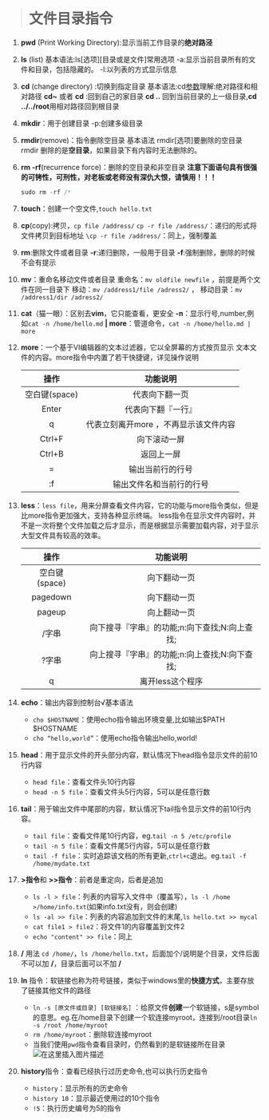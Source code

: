 > # 文件目录指令

1. **pwd** (Print Working Directory):显示当前工作目录的**绝对路泾**

2. **ls** (list)
    基本语法:ls[选项][目录或是文件]常用选项
    -a:显示当前目录所有的文件和目录，包括隐藏的。
    -l:以列表的方式显示信息

3. **cd** (change directory) :切换到指定目录
    基本语法:cd[参数](功能描述:)理解:绝对路径和相对路径
    **cd~** 或者 **cd** :回到自己的家目录
    **cd ..** 回到当前目录的上一级目录,**cd ../../root**用相对路径回到根目录

4. **mkdir**：用于创建目录
-p:创建多级目录

5. **rmdir**(remove)：指令删除空目录
    基本语法
    rmdir[选项]要删除的空目录
    rmdir 删除的是**空目录**，如果目录下有内容时无法删除的。

6. **rm -rf**(recurrence force)：删除的空目录和非空目录
   **注意下面语句具有很强的可铐性，可刑性，对老板或老师没有深仇大恨，请慎用！！！**

    ```c
    sudo rm -rf /*
    ```

7. **touch**：创建一个空文件,```touch hello.txt```

8. **cp**(copy):拷贝，```cp file /address/```
   ```cp -r file /address/```：递归的形式将文件拷贝到目标地址
   ```\cp -r file /address/```：同上，强制覆盖

9. **rm**:删除文件或者目录
    **-r**:递归删除，一般用于目录
    **-f**:强制删除，删除的时候不会有提示

10. **mv**：重命名移动文件或者目录
    重命名：```mv oldfile newfile``` ，前提是两个文件在同一目录下
    移动：```mv /address1/file /adress2/``` ，
    移动目录：```mv /address1/dir /adress2/```

11. **cat**（猫一眼）：区别去**vim**，它只能查看，更安全
    **-n**：显示行号,number,例如```cat -n /home/hello.md```
    **| more**：管道命令，```cat -n /home/hello.md | more```

12. **more**：一个基于VI编辑器的文本过滤器，它以全屏幕的方式按页显示 文本文件的内容。more指令中内置了若干快捷键，详见操作说明

    | 操作 | 功能说明      |
    |:--------:| :-------------:|
    | 空白键(space) | 代表向下翻一页 |
    | Enter | 代表向下翻『一行』 |
    | q | 代表立刻离开more ，不再显示该文件内容 |
    | Ctrl+F | 向下滚动一屏 |
    | Ctrl+B | 返回上一屏 |
    | = | 输出当前行的行号 |
    | :f | 输出文件名和当前行的行号 |

13. **less**：```less file```，用来分屏查看文件内容，它的功能与more指令类似，但是比more指令更加强大，支持各种显示终端。
    less指令在显示文件内容时，并不是一次将整个文件加载之后才显示，而是根据显示需要加载内容，对于显示大型文件具有较高的效率。

    | 操作 | 功能说明      |
    |:--------:| :-------------:|
    | 空白键(space) | 向下翻动一页 |
    | pagedown | 向下翻动一页 |
    | pageup | 向上翻动一页 |
    | /字串 | 向下搜寻『字串』的功能;n:向下查找;N:向上查找; |
    | ?字串 | 向上搜寻『字串』的功能;n:向上查找;N:向下查找; |
    | q | 离开less这个程序 |

14. **echo**：输出内容到控制台√基本语法
    - ```cho $HOSTNAME```：使用echo指令输出环境变量,比如输出$PATH $HOSTNAME
    - ```cho “hello,world”```：使用echo指令输出hello,world!

15. **head**：用于显示文件的开头部分内容，默认情况下head指令显示文件的前10行内容
    - ```head file```：查看文件头10行内容
    - ```head -n 5 file```：查看文件头5行内容，5可以是任意行数

16. **tail**：用于输出文件中尾部的内容，默认情况下tail指令显示文件的前10行内容。
    - ```tail file```：查看文件尾10行内容，eg.```tail -n 5 /etc/profile```
    - ```tail -n 5 file```：查看文件尾5行内容，5可以是任意行数
    - ```tail -f file```：实时追踪该文档的所有更新,```ctrl+c```退出。eg.```tail -f /home/mydate.txt```

17. **>指令**和 **>>指令**：前者是重定向，后者是追加
    - `ls -l > file`：列表的内容写入文件中（覆盖写），`ls -l /home >/home/info.txt`(如果info.txt没有，则会创建)
    - `ls -al >> file`：列表的内容追加到文件的末尾,`ls hello.txt >> mycal`
    - `cat file1 > file2`：将文件1的内容覆盖到文件2
    - `echo "content" >> file`：同上

18. **/** 用法
    `cd /home/`，`ls /home/hello.txt`，后面加个/说明是个目录，文件后面不可以加 **/**，目录后面可以不加 **/**

19. **ln** 指令：软链接也称为符号链接，类似于windows里的**快捷方式**，主要存放了链接其他文件的路径
    - `ln -s [原文件或目录] [软链接名]` ：给原文件**创建**一个软链接，s是symbol的意思。eg.在/home目录下创建一个软连接myroot，连接到/root目录`ln -s /root /home/myroot`
    - `rm /home/myroot`：删除软连接myroot
    - 当我们使用`pwd`指令查看目录时，仍然看到的是软链接所在目录
    ![在这里插入图片描述](https://img-blog.csdnimg.cn/d0adc9e9c80442e5a0a47b22225ba956.png)

20. **history**指令：查看已经执行过历史命令,也可以执行历史指令
    - `history`：显示所有的历史命令
    - `history 10`：显示最近使用过的10个指令
    - `!5`：执行历史编号为5的指令